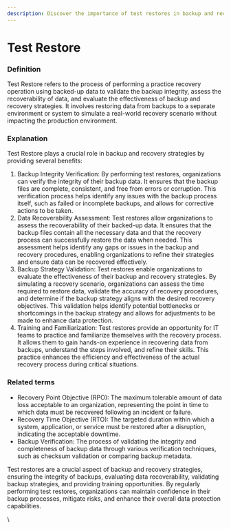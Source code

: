 ```yaml
---
description: Discover the importance of test restores in backup and recovery processes.
---
```


# Test Restore

### Definition

Test Restore refers to the process of performing a practice recovery operation using backed-up data to validate the backup integrity, assess the recoverability of data, and evaluate the effectiveness of backup and recovery strategies. It involves restoring data from backups to a separate environment or system to simulate a real-world recovery scenario without impacting the production environment.

### Explanation

Test Restore plays a crucial role in backup and recovery strategies by providing several benefits:

1. Backup Integrity Verification: By performing test restores, organizations can verify the integrity of their backup data. It ensures that the backup files are complete, consistent, and free from errors or corruption. This verification process helps identify any issues with the backup process itself, such as failed or incomplete backups, and allows for corrective actions to be taken.
2. Data Recoverability Assessment: Test restores allow organizations to assess the recoverability of their backed-up data. It ensures that the backup files contain all the necessary data and that the recovery process can successfully restore the data when needed. This assessment helps identify any gaps or issues in the backup and recovery procedures, enabling organizations to refine their strategies and ensure data can be recovered effectively.
3. Backup Strategy Validation: Test restores enable organizations to evaluate the effectiveness of their backup and recovery strategies. By simulating a recovery scenario, organizations can assess the time required to restore data, validate the accuracy of recovery procedures, and determine if the backup strategy aligns with the desired recovery objectives. This validation helps identify potential bottlenecks or shortcomings in the backup strategy and allows for adjustments to be made to enhance data protection.
4. Training and Familiarization: Test restores provide an opportunity for IT teams to practice and familiarize themselves with the recovery process. It allows them to gain hands-on experience in recovering data from backups, understand the steps involved, and refine their skills. This practice enhances the efficiency and effectiveness of the actual recovery process during critical situations.

### Related terms

* Recovery Point Objective (RPO): The maximum tolerable amount of data loss acceptable to an organization, representing the point in time to which data must be recovered following an incident or failure.
* Recovery Time Objective (RTO): The targeted duration within which a system, application, or service must be restored after a disruption, indicating the acceptable downtime.
* Backup Verification: The process of validating the integrity and completeness of backup data through various verification techniques, such as checksum validation or comparing backup metadata.

Test restores are a crucial aspect of backup and recovery strategies, ensuring the integrity of backups, evaluating data recoverability, validating backup strategies, and providing training opportunities. By regularly performing test restores, organizations can maintain confidence in their backup processes, mitigate risks, and enhance their overall data protection capabilities.

\
